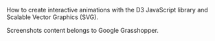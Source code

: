 How to create interactive animations with the D3 JavaScript library and Scalable Vector Graphics (SVG).

Screenshots content belongs to Google Grasshopper.
